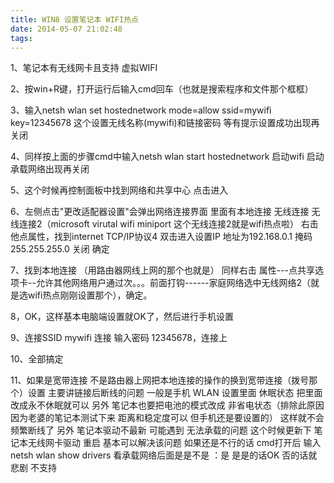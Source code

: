 ```yaml
---
title: W​I​N​8​ 设​置​笔​记​本 ​W​I​F​I​热​点
date: 2014-05-07 21:02:48
tags:
---
```


 1、笔记本有无线网卡且支持 虚拟WIFI

  2、按win+R键，打开运行后输入cmd回车（也就是搜索程序和文件那个框框）

  3、输入netsh wlan set hostednetwork mode=allow ssid=mywifi key=12345678 这个设置无线名称(mywifi)和链接密码 等有提示设置成功出现再关闭

  4、同样按上面的步骤cmd中输入netsh wlan start hostednetwork 启动wifi 启动承载网络出现再关闭

  5、这个时候再控制面板中找到网络和共享中心 点击进入

  6、左侧点击"更改适配器设置"会弹出网络连接界面 里面有本地连接 无线连接 无线连接2（microsoft virutal wifi miniport 这个无线连接2就是wifi热点啦） 右击他点属性，找到internet TCP/IP协议4 双击进入设置IP 地址为192.168.0.1 掩码 255.255.255.0 关闭 确定

  7、找到本地连接 （用路由器网线上网的那个也就是） 同样右击 属性---点共享选项卡--允许其他网络用户通过次。。。前面打钩------家庭网络选中无线网络2（就是选wifi热点刚刚设置那个），确定。

  8，OK，这样基本电脑端设置就OK了，然后进行手机设置

  9、连接SSID mywifi 连接 输入密码 12345678，连接上

  10、全部搞定

  11、如果是宽带连接 不是路由器上网把本地连接的操作的换到宽带连接（拨号那个）设置 主要讲链接后断线的问题 一般是手机 WLAN 设置里面 休眠状态 把里面改成永不休眠就可以 另外 笔记本也要把电池的模式改成 非省电状态（排除此原因 因为老婆的笔记本测试下来 距离和稳定度可以 但手机还是要设置的） 这样就不会频繁断线了  另外 笔记本驱动不最新 可能遇到 无法承载的问题 这个时候更新下 笔记本无线网卡驱动 重启 基本可以解决该问题 如果还是不行的话 cmd打开后 输入 netsh wlan show drivers 看承载网络后面是是不是 ：是 是是的话OK 否的话就悲剧 不支持
